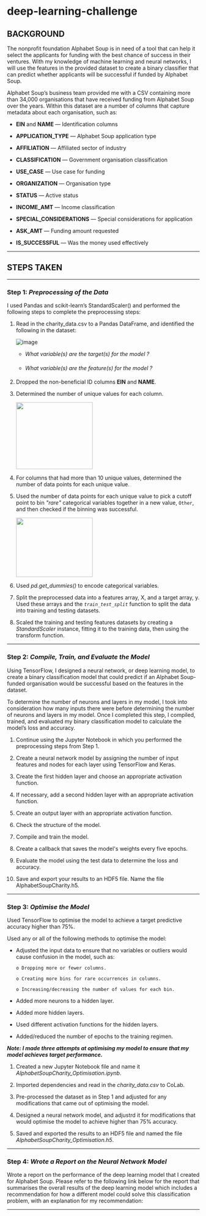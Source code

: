# deep-learning-challenge

## BACKGROUND

The nonprofit foundation Alphabet Soup is in need of a tool that can help it select the applicants for funding with the best chance of success in their ventures.  With my knowledge of machine learning and neural networks, I will use the features in the provided dataset to create a binary classifier that can predict whether applicants will be successful if funded by Alphabet Soup.

Alphabet Soup’s business team provided me with a CSV containing more than 34,000 organisations that have received funding from Alphabet Soup over the years.  Within this dataset are a number of columns that capture metadata about each organisation, such as:

  - **EIN** and **NAME** — Identification columns

  - **APPLICATION_TYPE** — Alphabet Soup application type

  - **AFFILIATION** — Affiliated sector of industry

  - **CLASSIFICATION** — Government organisation classification

  - **USE_CASE** — Use case for funding

  - **ORGANIZATION** — Organisation type

  - **STATUS** — Active status

  - **INCOME_AMT** — Income classification

  - **SPECIAL_CONSIDERATIONS** — Special considerations for application

  - **ASK_AMT** — Funding amount requested

  - **IS_SUCCESSFUL** — Was the money used effectively

________________________________________

## STEPS TAKEN
________________________________________

### Step 1: *Preprocessing of the Data*

I used Pandas and scikit-learn’s StandardScaler() and performed the following steps to complete the preprocessing steps:

1.	Read in the charity_data.csv to a Pandas DataFrame, and identified the following in the dataset:

     ![image](https://github.com/Mago281/deep-learning-challenge/assets/131424690/7e09bf14-d865-462c-815b-26c08b7d5070)

    -  _What variable(s) are the target(s) for the model ?_
        #### 
    -  _What variable(s) are the feature(s) for the model ?_
        #### 

2.	Dropped the non-beneficial ID columns **EIN** and **NAME**.

   
3.	Determined the number of unique values for each column.
   
  	<img src="https://github.com/Mago281/deep-learning-challenge/assets/131424690/77f605a2-8eed-476c-b18f-3bc1725c9890" width="200" height="175">


4.	For columns that had more than 10 unique values, determined the number of data points for each unique value.


5.	Used the number of data points for each unique value to pick a cutoff point to bin _"rare"_ categorical variables together in a new value, `Other`, and then checked if the binning was successful.

    <img src="https://github.com/Mago281/deep-learning-challenge/assets/131424690/2c834a4b-93d4-415d-97b4-ec544f102947" width="200" height="155">


6.	Used _pd.get_dummies()_ to encode categorical variables.


7.	Split the preprocessed data into a features array, X, and a target array, y.  Used these arrays and the _`train_test_split`_ function to split the data into training and testing datasets.


8.	Scaled the training and testing features datasets by creating a _StandardScaler_ instance, fitting it to the training data, then using the transform function.


________________________________________

### Step 2: *Compile, Train, and Evaluate the Model*

Using TensorFlow, I designed a neural network, or deep learning model, to create a binary classification model that could predict if an Alphabet Soup-funded organisation would be successful based on the features in the dataset.  

To determine the number of neurons and layers in my model, I took into consideration how many inputs there were before determining the number of neurons and layers in my model.  Once I completed this step, I compiled, trained, and evaluated my binary classification model to calculate the model’s loss and accuracy.


1.	Continue using the Jupyter Notebook in which you performed the preprocessing steps from Step 1.


2.	Create a neural network model by assigning the number of input features and nodes for each layer using TensorFlow and Keras.


3.	Create the first hidden layer and choose an appropriate activation function.


4.	If necessary, add a second hidden layer with an appropriate activation function.


5.	Create an output layer with an appropriate activation function.


6.	Check the structure of the model.


7.	Compile and train the model.


8.	Create a callback that saves the model's weights every five epochs.


9.	Evaluate the model using the test data to determine the loss and accuracy.


10.	Save and export your results to an HDF5 file. Name the file AlphabetSoupCharity.h5.


________________________________________

### Step 3: *Optimise the Model*

Used TensorFlow to optimise the model to achieve a target predictive accuracy higher than 75%.

Used any or all of the following methods to optimise the model:

- Adjusted the input data to ensure that no variables or outliers would cause confusion in the model, such as:

      o	Dropping more or fewer columns.
  
      o	Creating more bins for rare occurrences in columns.
  
      o	Increasing/decreasing the number of values for each bin.
  
  
- Added more neurons to a hidden layer.

- Added more hidden layers.

- Used different activation functions for the hidden layers.

- Added/reduced the number of epochs to the training regimen.


***Note:  I made three attempts at optimising my model to ensure that my model achieves target performance.***

1.	Created a new Jupyter Notebook file and name it _AlphabetSoupCharity_Optimisation.ipynb_.
    

2.	Imported dependencies and read in the _charity_data.csv_ to CoLab.
    

3.	Pre-processed the dataset as in Step 1 and adjusted for any modifications that came out of optimising the model.
    

4.	Designed a neural network model, and adjustrd it for modifications that would optimise the model to achieve higher than 75% accuracy.
    

5.	Saved and exported the results to an HDF5 file and named the file _AlphabetSoupCharity_Optimisation.h5_.
    

________________________________________

### Step 4: *Wrote a Report on the Neural Network Model*

Wrote a report on the performance of the deep learning model that I created for Alphabet Soup.  Please refer to the following link below for the report that summarises the overall results of the deep learning model which includes a recommendation for how a different model could solve this classification problem, with an explanation for my recommendation:


________________________________________


